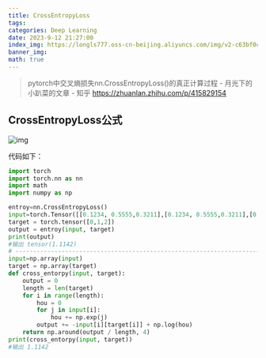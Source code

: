 ```yaml
---
title: CrossEntropyLoss
tags: 
categories: Deep Learning
date: 2023-9-12 21:27:00
index_img: https://longls777.oss-cn-beijing.aliyuncs.com/img/v2-c63bf0c8bbb078faff7bee6cba28b4ee_720w.webp
banner_img: 
math: true
---
```




> pytorch中交叉熵损失nn.CrossEntropyLoss()的真正计算过程 - 月光下的小趴菜的文章 - 知乎 https://zhuanlan.zhihu.com/p/415829154

## CrossEntropyLoss公式

![img](https://longls777.oss-cn-beijing.aliyuncs.com/img/v2-c63bf0c8bbb078faff7bee6cba28b4ee_720w.webp)

代码如下：

```python
import torch
import torch.nn as nn
import math
import numpy as np

entroy=nn.CrossEntropyLoss()
input=torch.Tensor([[0.1234, 0.5555,0.3211],[0.1234, 0.5555,0.3211],[0.1234, 0.5555,0.3211],])
target = torch.tensor([0,1,2])
output = entroy(input, target)
print(output)
#输出 tensor(1.1142)
# ----------------------------------------------------------------------------
input=np.array(input)
target = np.array(target)
def cross_entorpy(input, target):
    output = 0
    length = len(target)
    for i in range(length):
        hou = 0
        for j in input[i]:
            hou += np.exp(j)
        output += -input[i][target[i]] + np.log(hou)
    return np.around(output / length, 4)
print(cross_entorpy(input, target))
#输出 1.1142
```

